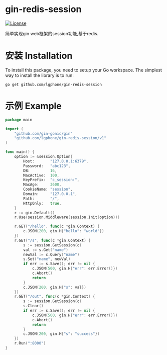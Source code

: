 # gin-redis-session

[![License](https://img.shields.io/badge/license-GPL-blue.svg)](https://github.com/lgphone/gin-redis-session/blob/main/LICENSE)

简单实现gin web框架的session功能,基于redis.

# 安装 Installation

To install this package, you need to setup your Go workspace. The simplest way to install the library is to run:

```shell 
go get github.com/lgphone/gin-redis-session
```

# 示例 Example

```go
package main

import (
	"github.com/gin-gonic/gin"
	"github.com/lgphone/gin-redis-session/v1"
)

func main() {
	option := &session.Option{
		Host:       "127.0.0.1:6379",
		Password:   "abc123",
		DB:         16,
		MaxActive:  100,
		KeyPrefix:  "c_session:",
		MaxAge:     3600,
		CookieName: "session",
		Domain:     "127.0.0.1",
		Path:       "/",
		HttpOnly:   true,
	}
	r := gin.Default()
	r.Use(session.Middleware(session.Init(option)))

	r.GET("/hello", func(c *gin.Context) {
		c.JSON(200, gin.H{"hello": "world"})
	})
	r.GET("/s", func(c *gin.Context) {
		s := session.GetSession(c)
		val := s.Get("name")
		newVal := c.Query("name")
		s.Set("name", newVal)
		if err := s.Save(); err != nil {
			c.JSON(500, gin.H{"err": err.Error()})
			c.Abort()
			return
		}
		c.JSON(200, gin.H{"s": val})
	})
	r.GET("/out", func(c *gin.Context) {
		s := session.GetSession(c)
		s.Clear()
		if err := s.Save(); err != nil {
			c.JSON(500, gin.H{"err": err.Error()})
			c.Abort()
			return
		}
		c.JSON(200, gin.H{"s": "success"})
	})
	r.Run(":8000")
}
```

